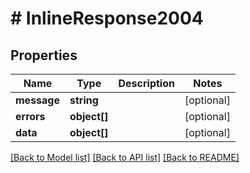 # # InlineResponse2004

## Properties

Name | Type | Description | Notes
------------ | ------------- | ------------- | -------------
**message** | **string** |  | [optional] 
**errors** | **object[]** |  | [optional] 
**data** | **object[]** |  | [optional] 

[[Back to Model list]](../../README.md#documentation-for-models) [[Back to API list]](../../README.md#documentation-for-api-endpoints) [[Back to README]](../../README.md)


